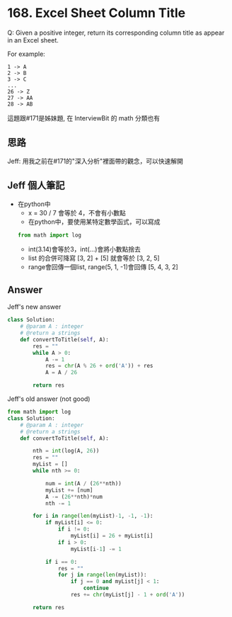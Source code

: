 # 168. Excel Sheet Column Title
Q: Given a positive integer, return its corresponding column title as appear in an Excel sheet.

For example:

    1 -> A
    2 -> B
    3 -> C
    ...
    26 -> Z
    27 -> AA
    28 -> AB

這題跟#171是姊妹題, 在 InterviewBit 的 math 分類也有

## 思路
Jeff: 用我之前在#171的"深入分析"裡面帶的觀念，可以快速解開

## Jeff 個人筆記
- 在python中 
    - x = 30 / 7 會等於 4，不會有小數點
    - 在python中，要使用某特定數學函式，可以寫成
    ```python
    from math import log
    ```
    - int(3.14)會等於3，int(...)會將小數點捨去
    - list 的合併可降寫 [3, 2] + [5] 就會等於 [3, 2, 5]
    - range會回傳一個list, range(5, 1, -1)會回傳 [5, 4, 3, 2]

## Answer

Jeff's new answer
```python
class Solution:
    # @param A : integer
    # @return a strings
    def convertToTitle(self, A):
        res = ""
        while A > 0:
            A -= 1
            res = chr(A % 26 + ord('A')) + res
            A = A / 26

        return res
```

Jeff's old answer (not good)
```python
from math import log
class Solution:
    # @param A : integer
    # @return a strings
    def convertToTitle(self, A):

        nth = int(log(A, 26))
        res = ""
        myList = []
        while nth >= 0:

            num = int(A / (26**nth))
            myList += [num]
            A -= (26**nth)*num
            nth -= 1

        for i in range(len(myList)-1, -1, -1):
            if myList[i] <= 0:
                if i != 0:
                    myList[i] = 26 + myList[i]
                if i > 0:
                    myList[i-1] -= 1

            if i == 0:
                res = ""
                for j in range(len(myList)):
                    if j == 0 and myList[j] < 1:
                        continue                        
                    res += chr(myList[j] - 1 + ord('A'))

        return res
```